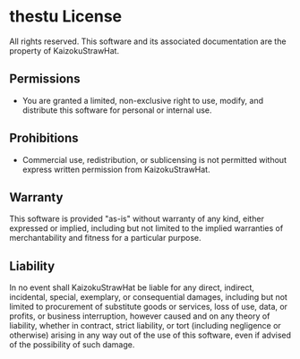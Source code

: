 # thestu License

All rights reserved. This software and its associated documentation are the property of KaizokuStrawHat.

## Permissions

- You are granted a limited, non-exclusive right to use, modify, and distribute this software for personal or internal use.

## Prohibitions

- Commercial use, redistribution, or sublicensing is not permitted without express written permission from KaizokuStrawHat.

## Warranty

This software is provided "as-is" without warranty of any kind, either expressed or implied, including but not limited to the implied warranties of merchantability and fitness for a particular purpose.

## Liability

In no event shall KaizokuStrawHat be liable for any direct, indirect, incidental, special, exemplary, or consequential damages, including but not limited to procurement of substitute goods or services, loss of use, data, or profits, or business interruption, however caused and on any theory of liability, whether in contract, strict liability, or tort (including negligence or otherwise) arising in any way out of the use of this software, even if advised of the possibility of such damage.
